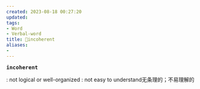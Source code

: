 ```yaml
---
created: 2023-08-18 00:27:20
updated: 
tags: 
- Word
- Verbal-word
title: 🚩incoherent
aliases:
- 
---
```


<pre><strong>incoherent</strong></pre>
 : not logical or well-organized : not easy to understand无条理的；不易理解的
